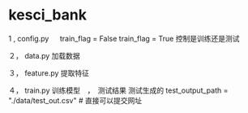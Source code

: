 # kesci_bank

1 ,
config.py  　
train_flag = False
train_flag = True
控制是训练还是测试

２，
data.py
加载数据

３，
feature.py
提取特征

４，
train.py
训练模型　，　测试结果
测试生成的
test_output_path = "./data/test_out.csv"  #
直接可以提交网址